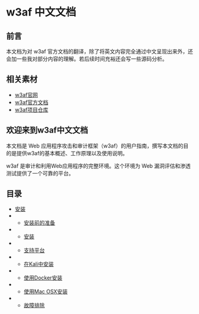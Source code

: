 # w3af 中文文档

## 前言
本文档为对 w3af 官方文档的翻译，除了将英文内容完全通过中文呈现出来外，还会加一些我对部分内容的理解。若后续时间充裕还会写一些源码分析。

## 相关素材
- [w3af官网](http://w3af.org/)
- [w3af官方文档](http://docs.w3af.org/en/latest/)
- [w3af项目仓库](https://github.com/andresriancho/w3af/)

## 欢迎来到w3af中文文档
本文档是 Web 应用程序攻击和审计框架（w3af）的用户指南，撰写本文档的目的是提供w3af的基本概述、工作原理以及使用说明。


w3af 是审计和利用Web应用程序的完整环境。这个环境为 Web 漏洞评估和渗透测试提供了一个可靠的平台。

## 目录
- [安装](http://docs.w3af.org/en/latest/install.html)
- - [安装前的准备](http://docs.w3af.org/en/latest/install.html#prerequisites)
- - [安装](http://docs.w3af.org/en/latest/install.html#id1)
- - [支持平台](http://docs.w3af.org/en/latest/install.html#supported-platforms)
- - [在Kali中安装](http://docs.w3af.org/en/latest/install.html#installation-in-kali)
- - [使用Docker安装](http://docs.w3af.org/en/latest/install.html#installing-using-docker)
- - [使用Mac OSX安装](http://docs.w3af.org/en/latest/install.html#installation-in-mac-osx)
- - [故障排除](http://docs.w3af.org/en/latest/install.html#troubleshooting)


